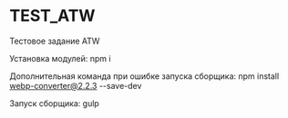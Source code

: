 # TEST_ATW

Тестовое задание ATW

Установка модулей:
    npm i

Дополнительная команда при ошибке запуска сборщика:
    npm install webp-converter@2.2.3 --save-dev

Запуск сборщика:
    gulp 

